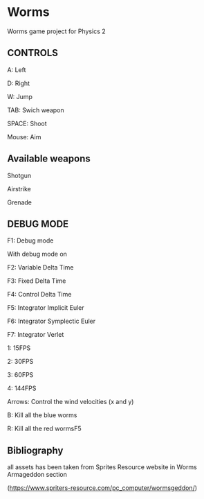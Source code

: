 # Worms
Worms game project for Physics 2

## CONTROLS

A: Left

D: Right

W: Jump

TAB: Swich weapon

SPACE: Shoot

Mouse: Aim 

## Available weapons

Shotgun

Airstrike

Grenade


## DEBUG MODE

F1: Debug mode

With debug mode on

F2: Variable Delta Time

F3: Fixed Delta Time

F4: Control Delta Time

F5: Integrator Implicit Euler

F6: Integrator Symplectic Euler

F7: Integrator Verlet

1: 15FPS 

2: 30FPS 

3: 60FPS 

4: 144FPS

Arrows: Control the wind velocities (x and y)

B: Kill all the blue worms

R: Kill all the red wormsF5

## Bibliography

all assets has been taken from Sprites Resource website in Worms Armageddon section

(https://www.spriters-resource.com/pc_computer/wormsgeddon/)
